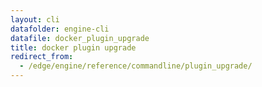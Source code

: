 ```yaml
---
layout: cli
datafolder: engine-cli
datafile: docker_plugin_upgrade
title: docker plugin upgrade
redirect_from:
  - /edge/engine/reference/commandline/plugin_upgrade/
---
```

<!--
This page is automatically generated from Docker's source code. If you want to
suggest a change to the text that appears here, open a ticket or pull request
in the source repository on GitHub:

https://github.com/docker/cli
-->
